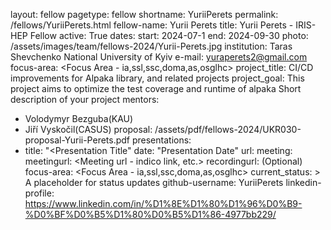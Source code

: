 layout: fellow
pagetype: fellow
shortname:  YuriiPerets
permalink: /fellows/YuriiPerets.html
fellow-name: Yurii Perets
title: Yurii Perets - IRIS-HEP Fellow
active: True
dates:
  start: 2024-07-1
  end: 2024-09-30
photo: /assets/images/team/fellows-2024/Yurii-Perets.jpg
institution: Taras Shevchenko National University of Kyiv
e-mail: yuraperets2@gmail.com
focus-area: <Focus Area - ia,ssl,ssc,doma,as,osglhc>
project_title: CI/CD improvements for Alpaka library, and related projects
project_goal: This project aims to optimize the test coverage and runtime of alpaka
    Short description of your project
mentors:
  - Volodymyr Bezguba(KAU)
  - Jiří Vyskočil(CASUS)
proposal: /assets/pdf/fellows-2024/UKR030-proposal-Yurii-Perets.pdf
presentations:
  - title: "<Presentation Title"
    date: "Presentation Date"
    url: <Presentation materials link>
    meeting: <Meeting name>
    meetingurl: <Meeting url - indico link, etc.>
    recordingurl: <Recording url> (Optional)
    focus-area: <Focus Area - ia,ssl,ssc,doma,as,osglhc>
current_status: >
  A placeholder for status updates
github-username: YuriiPerets
linkedin-profile: https://www.linkedin.com/in/%D1%8E%D1%80%D1%96%D0%B9-%D0%BF%D0%B5%D1%80%D0%B5%D1%86-4977bb229/
